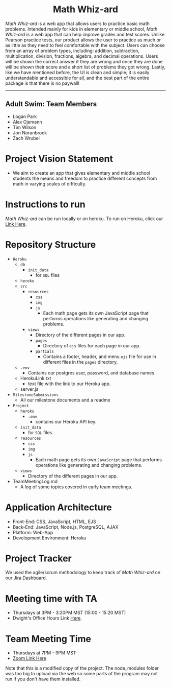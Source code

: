<div align="center">

# Math Whiz-ard

</div>

*Math Whiz-ard* is a web app that allows users to practice basic math problems. Intended mainly for kids in elementary or middle school, *Math Whiz-ard* is a web app that can help improve grades and test scores. Unlike Pearson practice tests, our product allows the user to practice as much or as little as they need to feel comfortable with the subject. Users can choose from an array of problem types, including: addition, subtraction, multiplication, division, fractions, algebra, and decimal operations.  Users will be shown the correct answer if they are wrong and once they are done will be shown their score and a short list of problems they got wrong. Lastly, like we have mentioned before, the UI is clean and simple; it is easily understandable and accessible for all, and the best part of the entire package is that there is no paywall!

---

## **Adult Swim**: Team Members
- Logan Park
- Alex Ojemann
- Tim Wilson
- Jon Noranbrock
- Zach Wrubel

# Project Vision Statement
- We aim to create an app that gives elementary and middle school students the means and freedom to practice different concepts from math in varying scales of difficulty.

# Instructions to run
*Math Whiz-ard* can be run locally or on heroku.  To run on Heroku, click our [Link Here](https://mathwhiz-ard.herokuapp.com/).

# Repository Structure
- `Heroku`
    - `db`
        - `init_data`
            - for `SQL` files
    - `heroku`
    - `src`
        - `resources`
            - `css`
            - `img`
            - `js`
                - Each math page gets its own JavaScript page that performs operations like generating and changing problems.
        - `views`
            - Directory of the different pages in our app.
            - `pages`
                - Directory of `ejs` files for each page in our app.
            - `partials`
                - Contains a footer, header, and menu `ejs` file for use in different files in the `pages` directory.
    - `.env`
        - Contains our postgres user, password, and database names.
    - HerokuLink.txt
        - text file with the link to our Heroku app.
    - server.js
- `MilestoneSubmissions`
    - All our milestone documents and a readme
- `Project`
    - `heroku`
        - `.env`
            - contains our Heroku API key.
    - `init_data`
        - for `SQL` files
    - `resources`
        - `css`
        - `img`
        - `js`
            - Each math page gets its own `JavaScript` page that performs operations like generating and changing problems.
    - `views`
        - Directory of the different pages in our app.
- TeamMeetingLog.md
    - A log of some topics covered in early team meetings.

# Application Architecture
- Front-End: CSS, JavaScript, HTML, EJS
- Back-End: JavaScript, Node.js, PostgreSQL, AJAX
- Platform: Web-App
- Development Environment: Heroku

# Project Tracker
We used the agile/scrum methodology to keep track of *Math Whiz-ard* on our [Jira Dashboard](https://csci-3308-summer1-6.atlassian.net/jira/software/projects/A36/boards/1).

# Meeting time with TA
- Thursdays at 3PM - 3:20PM MST (15:00 - 15:20 MST)
- Dwight's Office Hours Link [Here](https://cuboulder.zoom.us/j/95832525120).
<!-- - Dwight's Office Hours Link: https://cuboulder.zoom.us/j/95832525120 -->

# Team Meeting Time
- Thursdays at 7PM - 9PM MST
- [Zoom Link Here](https://cuboulder.zoom.us/j/2172365690)
<!-- - Zoom Link: https://cuboulder.zoom.us/j/2172365690 -->

Note that this is a modified copy of the project. The node_modules folder was too big to upload via the web so some parts of the program may not run if you don't have them installed.
